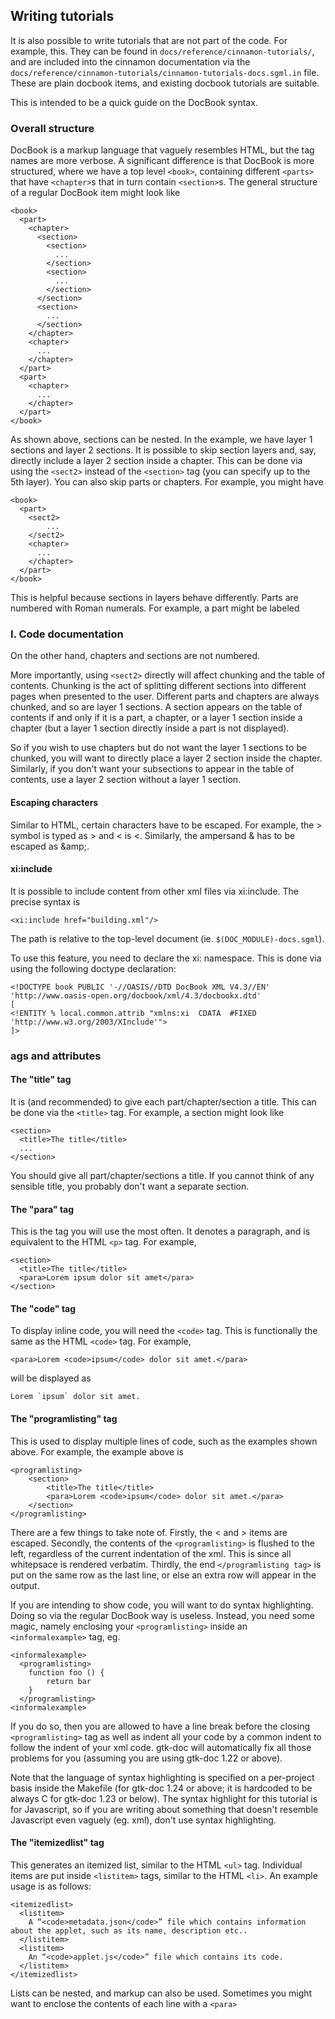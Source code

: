 
## Writing tutorials

It is also possible to write tutorials that are not part of the code. For example, this. They can be found in `docs/reference/cinnamon-tutorials/`, and are included into the cinnamon documentation via the `docs/reference/cinnamon-tutorials/cinnamon-tutorials-docs.sgml.in` file. These are plain docbook items, and existing docbook tutorials are suitable.

This is intended to be a quick guide on the DocBook syntax.

### Overall structure

DocBook is a markup language that vaguely resembles HTML, but the tag names are more verbose. A significant difference is that DocBook is more structured, where we have a top level `<book>`, containing different `<parts>` that have `<chapter>`s that in turn contain `<section>`s. The general structure of a regular DocBook item might look like

```
<book>
  <part>
    <chapter>
      <section>
        <section>
          ...
        </section>
        <section>
          ...
        </section>
      </section>
      <section>
        ...
      </section>
    </chapter>
    <chapter>
      ...
    </chapter>
  </part>
  <part>
    <chapter>
      ...
    </chapter>
  </part>
</book>
```

As shown above, sections can be nested. In the example, we have layer 1 sections and layer 2 sections. It is possible to skip section layers and, say, directly include a layer 2 section inside a chapter. This can be done via using the `<sect2>` instead of the `<section>` tag (you can specify up to the 5th layer). You can also skip parts or chapters. For example, you might have

```
<book>
  <part>
    <sect2>
        ...
    </sect2>
    <chapter>
      ...
    </chapter>
  </part>
</book>
```

This is helpful because sections in layers behave differently. Parts are numbered with Roman numerals. For example, a part might be labeled

### I. Code documentation

On the other hand, chapters and sections are not numbered.

More importantly, using `<sect2>` directly will affect chunking and the table of contents. Chunking is the act of splitting different sections into different pages when presented to the user. Different parts and chapters are always chunked, and so are layer 1 sections. A section appears on the table of contents if and only if it is a part, a chapter, or a layer 1 section inside a chapter (but a layer 1 section directly inside a part is not displayed).

So if you wish to use chapters but do not want the layer 1 sections to be chunked, you will want to directly place a layer 2 section inside the chapter. Similarly, if you don't want your subsections to appear in the table of contents, use a layer 2 section without a layer 1 section.

#### Escaping characters

Similar to HTML, certain characters have to be escaped. For example, the > symbol is typed as > and < is <. Similarly, the ampersand &amp; has to be escaped as &amp;amp;.

#### xi:include

It is possible to include content from other xml files via xi:include. The precise syntax is

```
<xi:include href="building.xml"/>
```

The path is relative to the top-level document (ie. `$(DOC_MODULE)-docs.sgml`).

To use this feature, you need to declare the xi: namespace. This is done via using the following doctype declaration:

```
<!DOCTYPE book PUBLIC '-//OASIS//DTD DocBook XML V4.3//EN'
'http://www.oasis-open.org/docbook/xml/4.3/docbookx.dtd'
[
<!ENTITY % local.common.attrib "xmlns:xi  CDATA  #FIXED 'http://www.w3.org/2003/XInclude'">
]>
```

### ags and attributes

#### The "title" tag

It is (and recommended) to give each part/chapter/section a title. This can be done via the `<title>` tag. For example, a section might look like

```
<section>
  <title>The title</title>
  ...
</section>
```

You should give all part/chapter/sections a title. If you cannot think of any sensible title, you probably don't want a separate section.

#### The "para" tag

This is the tag you will use the most often. It denotes a paragraph, and is equivalent to the HTML `<p>` tag. For example,
      
```
<section>
  <title>The title</title>
  <para>Lorem ipsum dolor sit amet</para>
</section>
```


#### The "code" tag

To display inline code, you will need the `<code>` tag. This is functionally the same as the HTML `<code>` tag. For example,

```
<para>Lorem <code>ipsum</code> dolor sit amet.</para>
```

will be displayed as

```
Lorem `ipsum` dolor sit amet.
```

#### The "programlisting" tag

This is used to display multiple lines of code, such as the examples shown above. For example, the example above is

```
<programlisting>
    <section>
        <title>The title</title>
        <para>Lorem <code>ipsum</code> dolor sit amet.</para>
    </section>
</programlisting>
```

There are a few things to take note of. Firstly, the < and > items are escaped. Secondly, the contents of the `<programlisting>` is flushed to the left, regardless of the current indentation of the xml. This is since all whitepsace is rendered verbatim. Thirdly, the end `</programlisting tag>` is put on the same row as the last line, or else an extra row will appear in the output.

If you are intending to show code, you will want to do syntax highlighting. Doing so via the regular DocBook way is useless. Instead, you need some magic, namely enclosing your `<programlisting>` inside an `<informalexample>` tag, eg.

```
<informalexample>
  <programlisting>
    function foo () {
        return bar
    }
  </programlisting>
<informalexample>
```

If you do so, then you are allowed to have a line break before the closing `<programlisting>` tag as well as indent all your code by a common indent to follow the indent of your xml code. gtk-doc will automatically fix all those problems for you (assuming you are using gtk-doc 1.22 or above).

Note that the language of syntax highlighting is specified on a per-project basis inside the Makefile (for gtk-doc 1.24 or above; it is hardcoded to be always C for gtk-doc 1.23 or below). The syntax highlight for this tutorial is for Javascript, so if you are writing about something that doesn't resemble Javascript even vaguely (eg. xml), don't use syntax highlighting.

#### The "itemizedlist" tag

This generates an itemized list, similar to the HTML `<ul>` tag. Individual items are put inside `<listitem>` tags, similar to the HTML `<li>`. An example usage is as follows:

```
<itemizedlist>
  <listitem>
    A “<code>metadata.json</code>” file which contains information about the applet, such as its name, description etc..
  </listitem>
  <listitem>
    An “<code>applet.js</code>” file which contains its code.
  </listitem>
</itemizedlist>
```

Lists can be nested, and markup can also be used. Sometimes you might want to enclose the contents of each line with a `<para>`
